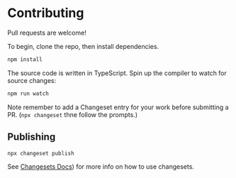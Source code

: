 # Contributing

Pull requests are welcome!

To begin, clone the repo, then install dependencies.

```bash
npm install
```

The source code is written in TypeScript. Spin up the compiler to watch for source changes:

```bash
npm run watch
```

Note remember to add a Changeset entry for your work before submitting a PR. (`npx changeset` thne follow the prompts.)


## Publishing

```bash
npx changeset publish
```

See [Changesets Docs](https://github.com/changesets/changesets/blob/main/docs/intro-to-using-changesets.md)) for more info on how to use changesets.